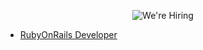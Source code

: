 <p align="center">
  <img src="https://raw.github.com/internetsistemas/hiring/master/hiring.jpg" alt="We're Hiring" />
</p>

* [RubyOnRails Developer](/rubyonrails-developer.pt-BR.md)
